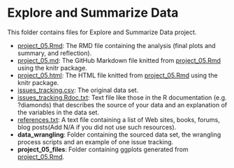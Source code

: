 # Explore and Summarize Data

This folder contains files for Explore and Summarize Data project.

- [project\_05.Rmd](project\_05.Rmd): The RMD file containing the analysis (final plots and summary, and reflection).
- [project\_05.md](project\_05.md): The GitHub Markdown file knitted from [project\_05.Rmd](project\_05.Rmd) using the knitr package.
- [project\_05.html](project\_05.html): The HTML file knitted from [project\_05.Rmd](project\_05.Rmd) using the knitr package.
- [issues\_tracking.csv](issues\_tracking.csv): The original data set.
- [issues\_tracking.Rdoc.txt](issues\_tracking.Rdoc.txt): Text file like those in the R documentation (e.g. ?diamonds) that describes the source of your data and an explanation of the variables in the data set.
- [references.txt](references.txt): A text file containing a list of Web sites, books, forums, blog posts(Add N/A if you did not use such resources).
- __data_wrangling__: Folder containing the sourced data set, the wrangling process scripts and an example of one issue tracking.
- __project_05_files__: Folder containing ggplots generated from [project\_05.Rmd](project\_05.Rmd).